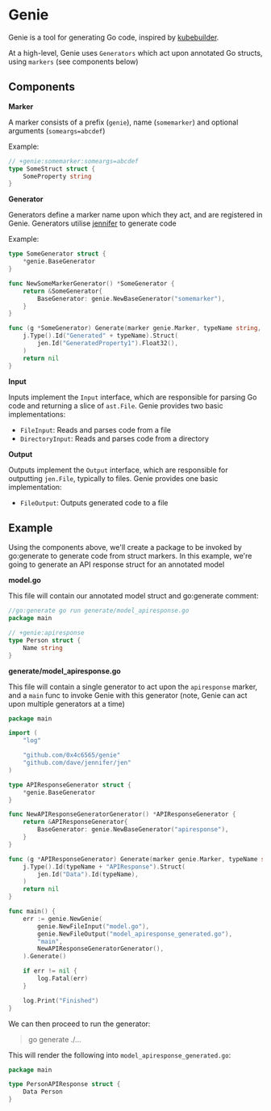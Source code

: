 # Genie

Genie is a tool for generating Go code, inspired by [kubebuilder](https://github.com/kubernetes-sigs/kubebuilder).

At a high-level, Genie uses `Generators` which act upon annotated Go structs, using `markers` (see components below)

## Components

**Marker**

A marker consists of a prefix (`genie`), name (`somemarker`) and optional arguments (`someargs=abcdef`)

Example:

```go
// +genie:somemarker:someargs=abcdef
type SomeStruct struct {
	SomeProperty string
}
```

**Generator**

Generators define a marker name upon which they act, and are registered in Genie. Generators utilise [jennifer](https://github.com/dave/jennifer) to generate code

Example:

```go
type SomeGenerator struct {
	*genie.BaseGenerator
}

func NewSomeMarkerGenerator() *SomeGenerator {
	return &SomeGenerator{
		BaseGenerator: genie.NewBaseGenerator("somemarker"),
	}
}

func (g *SomeGenerator) Generate(marker genie.Marker, typeName string, j *jen.File) error {
	j.Type().Id("Generated" + typeName).Struct(
		jen.Id("GeneratedProperty1").Float32(),
	)
	return nil
}
```

**Input**

Inputs implement the `Input` interface, which are responsible for parsing Go code and returning a slice of `ast.File`. Genie provides two basic implementations:

* `FileInput`: Reads and parses code from a file
* `DirectoryInput`: Reads and parses code from a directory

**Output**

Outputs implement the `Output` interface, which are responsible for outputting `jen.File`, typically to files. Genie provides one basic implementation:

* `FileOutput`: Outputs generated code to a file

## Example

Using the components above, we'll create a package to be invoked by go:generate to generate code from struct markers. In this example, we're going to generate an API response struct for an annotated model

**model.go**

This file will contain our annotated model struct and go:generate comment:

```go
//go:generate go run generate/model_apiresponse.go
package main

// +genie:apiresponse
type Person struct {
	Name string
}
```

**generate/model_apiresponse.go**

This file will contain a single generator to act upon the `apiresponse` marker, and a `main` func to invoke Genie with this generator (note, Genie can act upon multiple generators at a time)

```go
package main

import (
	"log"

	"github.com/0x4c6565/genie"
	"github.com/dave/jennifer/jen"
)

type APIResponseGenerator struct {
	*genie.BaseGenerator
}

func NewAPIResponseGeneratorGenerator() *APIResponseGenerator {
	return &APIResponseGenerator{
		BaseGenerator: genie.NewBaseGenerator("apiresponse"),
	}
}

func (g *APIResponseGenerator) Generate(marker genie.Marker, typeName string, j *jen.File) error {
	j.Type().Id(typeName + "APIResponse").Struct(
		jen.Id("Data").Id(typeName),
	)
	return nil
}

func main() {
	err := genie.NewGenie(
		genie.NewFileInput("model.go"),
		genie.NewFileOutput("model_apiresponse_generated.go"),
		"main",
		NewAPIResponseGeneratorGenerator(),
	).Generate()

	if err != nil {
		log.Fatal(err)
	}

	log.Print("Finished")
}
```

We can then proceed to run the generator:

> go generate ./...

This will render the following into `model_apiresponse_generated.go`:

```go
package main

type PersonAPIResponse struct {
	Data Person
}
```
